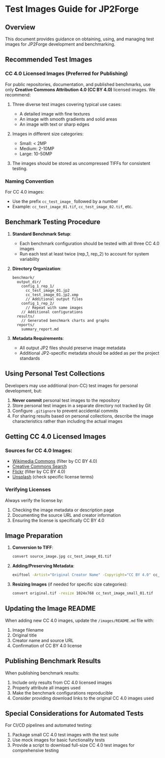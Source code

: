 # Test Images Guide for JP2Forge

## Overview

This document provides guidance on obtaining, using, and managing test images for JP2Forge development and benchmarking.

## Recommended Test Images

### CC 4.0 Licensed Images (Preferred for Publishing)

For public repositories, documentation, and published benchmarks, use only **Creative Commons Attribution 4.0 (CC BY 4.0)** licensed images. We recommend:

1. Three diverse test images covering typical use cases:
   - A detailed image with fine textures
   - An image with smooth gradients and solid areas
   - An image with text or sharp edges

2. Images in different size categories:
   - Small: < 2MP
   - Medium: 2-10MP
   - Large: 10-50MP

3. The images should be stored as uncompressed TIFFs for consistent testing.

### Naming Convention

For CC 4.0 images:
- Use the prefix `cc_test_image_` followed by a number
- Example: `cc_test_image_01.tif`, `cc_test_image_02.tif`, etc.

## Benchmark Testing Procedure

1. **Standard Benchmark Setup**:
   - Each benchmark configuration should be tested with all three CC 4.0 images
   - Run each test at least twice (rep_1, rep_2) to account for system variability

2. **Directory Organization**:
   ```
   benchmark/
     output_dir/
       config_1_rep_1/
         cc_test_image_01.jp2
         cc_test_image_01.jp2.xmp
         // Additional output files
       config_1_rep_2/
         // Repeat with same images
       // Additional configurations
     results/
       // Generated benchmark charts and graphs
     reports/
       summary_report.md
   ```

3. **Metadata Requirements**:
   - All output JP2 files should preserve image metadata
   - Additional JP2-specific metadata should be added as per the project standards

## Using Personal Test Collections

Developers may use additional (non-CC) test images for personal development, but:

1. **Never commit** personal test images to the repository
2. Store personal test images in a separate directory not tracked by Git
3. Configure `.gitignore` to prevent accidental commits
4. For sharing results based on personal collections, describe the image characteristics rather than including the actual images

## Getting CC 4.0 Licensed Images

### Sources for CC 4.0 Images:

- [Wikimedia Commons](https://commons.wikimedia.org/wiki/Main_Page) (filter by CC BY 4.0)
- [Creative Commons Search](https://search.creativecommons.org/)
- [Flickr](https://www.flickr.com/creativecommons/) (filter by CC BY 4.0)
- [Unsplash](https://unsplash.com/) (check specific license terms)

### Verifying Licenses

Always verify the license by:
1. Checking the image metadata or description page
2. Documenting the source URL and creator information
3. Ensuring the license is specifically CC BY 4.0

## Image Preparation

1. **Conversion to TIFF**:
   ```bash
   convert source_image.jpg cc_test_image_01.tif
   ```

2. **Adding/Preserving Metadata**:
   ```bash
   exiftool -Artist="Original Creator Name" -Copyright="CC BY 4.0" cc_test_image_01.tif
   ```

3. **Resizing Images** (if needed for specific size categories):
   ```bash
   convert original.tif -resize 1024x768 cc_test_image_small_01.tif
   ```

## Updating the Image README

When adding new CC 4.0 images, update the `/images/README.md` file with:

1. Image filename
2. Original title
3. Creator name and source URL
4. Confirmation of CC BY 4.0 license

## Publishing Benchmark Results

When publishing benchmark results:

1. Include only results from CC 4.0 licensed images
2. Properly attribute all images used
3. Make the benchmark configurations reproducible
4. Consider providing download links to the original CC 4.0 images used

## Special Considerations for Automated Tests

For CI/CD pipelines and automated testing:
1. Package small CC 4.0 test images with the test suite
2. Use mock images for basic functionality tests
3. Provide a script to download full-size CC 4.0 test images for comprehensive testing